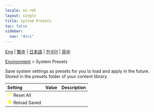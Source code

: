 ```yaml
---
locale: en-rUS
layout: single
title: System Presets
toc: false
sidebar:
  nav: "docs"
---
```

[Eng](/dancexr/menu/2025.4/scene/system_presets) | [繁中](/tw/dancexr/menu/2025.4/scene/system_presets) | [日本語](/jp/dancexr/menu/2025.4/scene/system_presets) | [한국어](/kr/dancexr/menu/2025.4/scene/system_presets) | [简中](/zh/dancexr/menu/2025.4/scene/system_presets)

[Environment](../menu#Environment) > System Presets

Save system settings as presets for you to load and apply in the future. Stored in the presets folder of your content library.

| Setting | Value | Description |
| :--- | --- | :--- |
|<nobr> ![refresh icon](/images/icon/ic_refresh.png)  Reset All</nobr>|| 
|<nobr> ![file icon](/images/icon/ic_file.png)  Reload Saved</nobr>|| 

